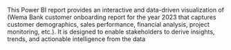 This Power BI report provides an interactive and data-driven visualization of (Wema Bank customer onboarding report for the year 2023 that captures customer demographics, sales performance, financial analysis, project monitoring, etc.). It is designed to enable stakeholders to derive insights, trends, and actionable intelligence from the data
